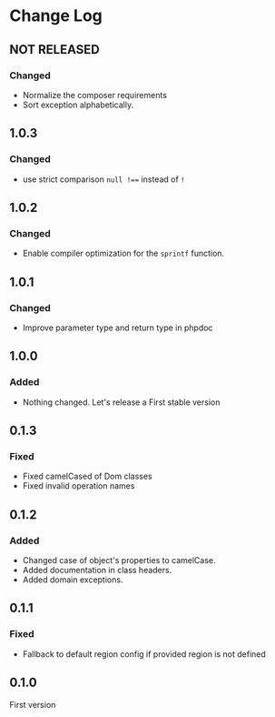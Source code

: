 # Change Log

## NOT RELEASED

### Changed

- Normalize the composer requirements
- Sort exception alphabetically.

## 1.0.3

### Changed

- use strict comparison `null !==` instead of `!`

## 1.0.2

### Changed

- Enable compiler optimization for the `sprintf` function.

## 1.0.1

### Changed

- Improve parameter type and return type in phpdoc

## 1.0.0

### Added

- Nothing changed. Let's release a First stable version

## 0.1.3

### Fixed

- Fixed camelCased of Dom classes
- Fixed invalid operation names

## 0.1.2

### Added

- Changed case of object's properties to camelCase.
- Added documentation in class headers.
- Added domain exceptions.

## 0.1.1

### Fixed

- Fallback to default region config if provided region is not defined

## 0.1.0

First version
